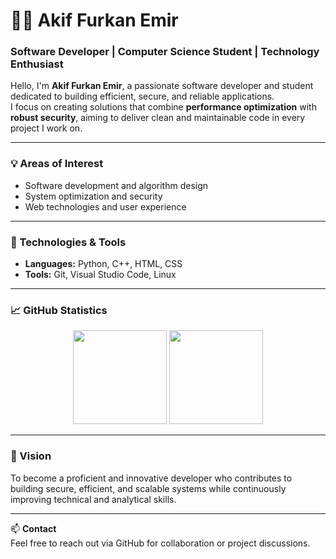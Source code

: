 # 👨‍💻 Akif Furkan Emir

### Software Developer | Computer Science Student | Technology Enthusiast

Hello, I'm **Akif Furkan Emir**, a passionate software developer and student dedicated to building efficient, secure, and reliable applications.  
I focus on creating solutions that combine **performance optimization** with **robust security**, aiming to deliver clean and maintainable code in every project I work on.

---

### 💡 Areas of Interest
- Software development and algorithm design  
- System optimization and security  
- Web technologies and user experience  

---

### 🧰 Technologies & Tools
- **Languages:** Python, C++, HTML, CSS  
- **Tools:** Git, Visual Studio Code, Linux  

---

### 📈 GitHub Statistics
<p align="center">
  <img src="https://github-readme-stats.vercel.app/api?username=AkifFurkanEmir&show_icons=true&theme=github_dark&hide_border=true" height="150" />
  <img src="https://github-readme-stats.vercel.app/api/top-langs/?username=AkifFurkanEmir&layout=compact&theme=github_dark&hide_border=true" height="150" />
</p>

---

### 🎯 Vision
To become a proficient and innovative developer who contributes to building secure, efficient, and scalable systems while continuously improving technical and analytical skills.

---

📫 **Contact**  
Feel free to reach out via GitHub for collaboration or project discussions.
